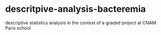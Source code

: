 # descritpive-analysis-bacteremia
descriptive statistics analysis in the context of a graded project at CNAM Paris school
